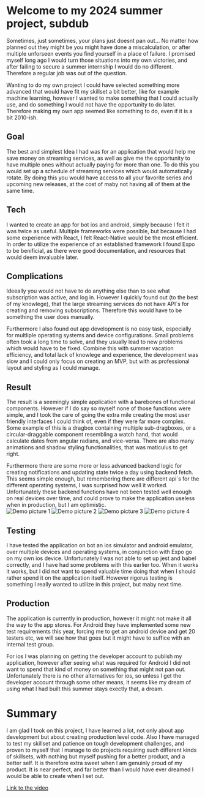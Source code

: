 # Welcome to my 2024 summer project, subdub

Sometimes, just sometimes, your plans just doesnt pan out... No matter how planned out they might be you might have done a miscalculation, or after multiple unforseen events you find yourself in a place of failure. I promised myself long ago I would turn those situations into my own victories, and after failing to secure a summer internship I would do no different. Therefore a regular job was out of the question.

Wanting to do my own project I could have selected something more advanced that would have fit my skillset a bit better, like for example machine learning, however I wanted to make something that I could actually use, and do something I would not have the opportunity to do later. Therefore making my own app seemed like something to do, even if it is a bit 2010-ish.

## Goal

The best and simplest Idea I had was for an application that would help me save money on streaming services, as well as give me the opportunity to have multiple ones without actually paying for more than one. To do this you would set up a schedule of streaming services which would automatically rotate. By doing this you would have access to all your favorite series and upcoming new releases, at the cost of maby not having all of them at the same time.

## Tech

I wanted to create an app for bot ios and android, simply because I felt it was twice as useful. Multiple frameworks were possible, but because I had some experience with React, I felt React-Native would be the most efficient. In order to utilize the experience of an established framework I found Expo to be benificial, as there were good documentation, and resources that would deem invaluable later.

## Complications

Ideeally you would not have to do anything else than to see what subscription was active, and log in. However I quickly found out (to the best of my knowlege), that the large streaming services do not have API´s for creating and removing subscriptions. Therefore this would have to be something the user does manually.

Furthermore I also found out app development is no easy task, especially for multliple operating systems and device configurations. Small problems often took a long time to solve, and they usually lead to new problems which would have to be fixed. Combine this with summer vacation efficiency, and total lack of knowlege and experience, the development was slow and I could only focus on creating an MVP, but with as professional layout and styling as I could manage.

## Result

The result is a seemingly simple application with a barebones of functional components. However if I do say so myself none of those functions were simple, and I took the care of going the extra mile creating the most user friendly interfaces I could think of, even if they were far more complex. Some example of this is a dragbox containing multiple sub-dragboxes, or a circular-draggable component resembling a watch hand, that would calculate dates from angular radians, and vice-versa. There are also many animations and shadow styling functionalities, that was maticulus to get right.

Furthermore there are some more or less advanced backend logic for creating notifications and updating state twice a day using backend fetch. This seems simple enough, but remembering there are different api´s for the different operating systems, I was surprised how well it worked. Unfortunately these backend functions have not been tested well enough on real devices over time, and could prove to make the application useless when in production, but I am optimistic.  
![Demo picture 1](./Demo-files/Disney.jpg)
![Demo picture 2](./Demo-files/to/Max.jpg)
![Demo picture 3](./Demo-files/to/dragbox.jpg)
![Demo picture 4](./Demo-files/tutorial.jpg)

## Testing

I have tested the application on bot an ios simulator and android emulator, over multiple devices and operating systems, in conjunction with Expo go on my own ios device. Unfortunately I was not able to set up jest and babel correctly, and I have had some problems with this earlier too. When it works it works, but I did not want to spend valuable time doing that when I should rather spend it on the application itself. However rigorus testing is something I really wanted to utilize in this project, but maby next time.

## Production

The application is currently in production, however it might not make it all the way to the app stores. For Android they have implemented some new test requirements this year, forcing me to get an android device and get 20 testers etc, we will see how that goes but it might have to suffice with an internal test group.

For ios I was planning on getting the developer account to publish my application, however after seeing what was required for Android I did not want to spend that kind of money on something that might not pan out. Unfortunately there is no other alternatives for ios, so unless I get the developer account through some other means, it seems like my dream of using what I had built this summer stays exectly that, a dream.

# Summary

I am glad I took on this project, I have learned a lot, not only about app development but about creating production level code. Also I have managed to test my skillset and patience on tough development challenges, and proven to myself that I manage to do projects requiring such different kinds of skillsets, with nothing but myself pushing for a better product, and a better self. It is therefore extra sweet when I am genuinly proud of my product. It is near perfect, and far better than I would have ever dreamed I would be able to create when I set out.

[Link to the video](./Demo-files/subdub_demo.MP4)

